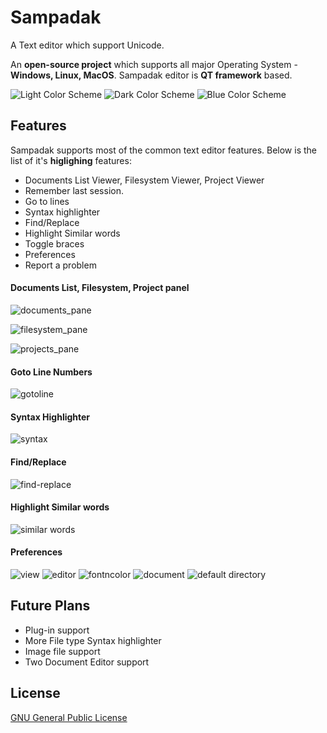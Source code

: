 # Sampadak
A Text editor which support Unicode.

An **open-source project** which supports all major Operating System - **Windows, Linux, MacOS**.
Sampadak editor is **QT framework** based.

![Light Color Scheme](https://user-images.githubusercontent.com/13361448/46593423-7f7eb080-cae9-11e8-8a21-0443bdfa6544.png)
![Dark Color Scheme](https://user-images.githubusercontent.com/13361448/46593429-8b6a7280-cae9-11e8-9b85-3e50135e4ce0.png)
![Blue Color Scheme](https://user-images.githubusercontent.com/13361448/46593433-958c7100-cae9-11e8-855e-23a2ba7fbf97.png)

## Features
Sampadak supports most of the common text editor features. Below is the list of it's **higlighing** features:

- Documents List Viewer, Filesystem Viewer, Project Viewer
- Remember last session.
- Go to lines
- Syntax highlighter
- Find/Replace
- Highlight Similar words
- Toggle braces
- Preferences
- Report a problem

#### Documents List, Filesystem, Project panel
![documents_pane](https://user-images.githubusercontent.com/13361448/46593064-0598f800-cae6-11e8-9e8a-e6718eb45e4f.png)

![filesystem_pane](https://user-images.githubusercontent.com/13361448/46593069-1cd7e580-cae6-11e8-86c5-ede36302f273.png)

![projects_pane](https://user-images.githubusercontent.com/13361448/46593074-35e09680-cae6-11e8-9623-88ab3192226e.png)

#### Goto Line Numbers

![gotoline](https://user-images.githubusercontent.com/13361448/46593088-66283500-cae6-11e8-9121-4168a19a803c.png)

#### Syntax Highlighter

![syntax](https://user-images.githubusercontent.com/13361448/46593095-8526c700-cae6-11e8-8aa6-91f3030a5a84.png)

#### Find/Replace

![find-replace](https://user-images.githubusercontent.com/13361448/46593184-7a206680-cae7-11e8-9388-31ce79fb315a.png)

#### Highlight Similar words

![similar words](https://user-images.githubusercontent.com/13361448/46593205-9d4b1600-cae7-11e8-86a4-66b773a1a6f6.png)

#### Preferences
![view](https://user-images.githubusercontent.com/13361448/46593238-e1d6b180-cae7-11e8-914c-d9fe44adeb2a.png)
![editor](https://user-images.githubusercontent.com/13361448/46593243-f0bd6400-cae7-11e8-89e6-42654672d82c.png)
![fontncolor](https://user-images.githubusercontent.com/13361448/46593247-003cad00-cae8-11e8-96f1-ea1062d14f04.png)
![document](https://user-images.githubusercontent.com/13361448/46593253-0c286f00-cae8-11e8-8647-2a8ba40ae798.png)
![default directory](https://user-images.githubusercontent.com/13361448/46593258-15b1d700-cae8-11e8-99c3-0292ca012719.png)


## Future Plans

- Plug-in support
- More File type Syntax highlighter
- Image file support
- Two Document Editor support

## License
[GNU General Public License](https://opensource.org/licenses/GPL-3.0)
